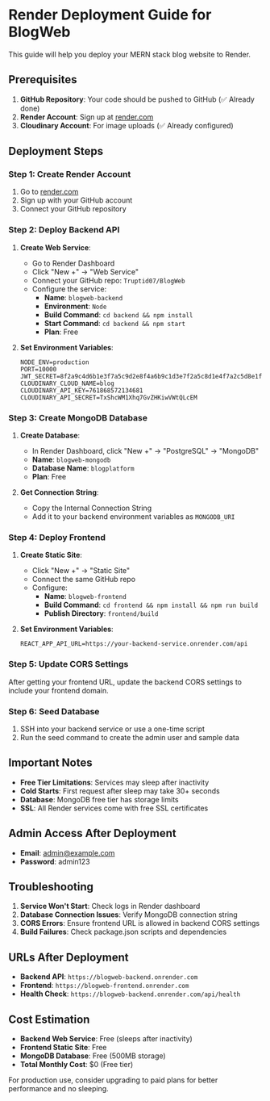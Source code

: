 # Render Deployment Guide for BlogWeb

This guide will help you deploy your MERN stack blog website to Render.

## Prerequisites

1. **GitHub Repository**: Your code should be pushed to GitHub (✅ Already done)
2. **Render Account**: Sign up at [render.com](https://render.com)
3. **Cloudinary Account**: For image uploads (✅ Already configured)

## Deployment Steps

### Step 1: Create Render Account
1. Go to [render.com](https://render.com)
2. Sign up with your GitHub account
3. Connect your GitHub repository

### Step 2: Deploy Backend API

1. **Create Web Service**:
   - Go to Render Dashboard
   - Click "New +" → "Web Service"
   - Connect your GitHub repo: `Truptid07/BlogWeb`
   - Configure the service:
     - **Name**: `blogweb-backend`
     - **Environment**: `Node`
     - **Build Command**: `cd backend && npm install`
     - **Start Command**: `cd backend && npm start`
     - **Plan**: Free

2. **Set Environment Variables**:
   ```
   NODE_ENV=production
   PORT=10000
   JWT_SECRET=8f2a9c4d6b1e3f7a5c9d2e8f4a6b9c1d3e7f2a5c8d1e4f7a2c5d8e1f4a7b9c2e5f8a1d4e7f2a5c8d1e4f7a2c
   CLOUDINARY_CLOUD_NAME=blog
   CLOUDINARY_API_KEY=761868572134681
   CLOUDINARY_API_SECRET=TxShcWM1Xhq7GvZHKiwVWtQLcEM
   ```

### Step 3: Create MongoDB Database

1. **Create Database**:
   - In Render Dashboard, click "New +" → "PostgreSQL" → "MongoDB"
   - **Name**: `blogweb-mongodb`
   - **Database Name**: `blogplatform`
   - **Plan**: Free

2. **Get Connection String**:
   - Copy the Internal Connection String
   - Add it to your backend environment variables as `MONGODB_URI`

### Step 4: Deploy Frontend

1. **Create Static Site**:
   - Click "New +" → "Static Site"
   - Connect the same GitHub repo
   - Configure:
     - **Name**: `blogweb-frontend`
     - **Build Command**: `cd frontend && npm install && npm run build`
     - **Publish Directory**: `frontend/build`

2. **Set Environment Variables**:
   ```
   REACT_APP_API_URL=https://your-backend-service.onrender.com/api
   ```

### Step 5: Update CORS Settings

After getting your frontend URL, update the backend CORS settings to include your frontend domain.

### Step 6: Seed Database

1. SSH into your backend service or use a one-time script
2. Run the seed command to create the admin user and sample data

## Important Notes

- **Free Tier Limitations**: Services may sleep after inactivity
- **Cold Starts**: First request after sleep may take 30+ seconds
- **Database**: MongoDB free tier has storage limits
- **SSL**: All Render services come with free SSL certificates

## Admin Access After Deployment

- **Email**: admin@example.com
- **Password**: admin123

## Troubleshooting

1. **Service Won't Start**: Check logs in Render dashboard
2. **Database Connection Issues**: Verify MongoDB connection string
3. **CORS Errors**: Ensure frontend URL is allowed in backend CORS settings
4. **Build Failures**: Check package.json scripts and dependencies

## URLs After Deployment

- **Backend API**: `https://blogweb-backend.onrender.com`
- **Frontend**: `https://blogweb-frontend.onrender.com`
- **Health Check**: `https://blogweb-backend.onrender.com/api/health`

## Cost Estimation

- **Backend Web Service**: Free (sleeps after inactivity)
- **Frontend Static Site**: Free
- **MongoDB Database**: Free (500MB storage)
- **Total Monthly Cost**: $0 (Free tier)

For production use, consider upgrading to paid plans for better performance and no sleeping.